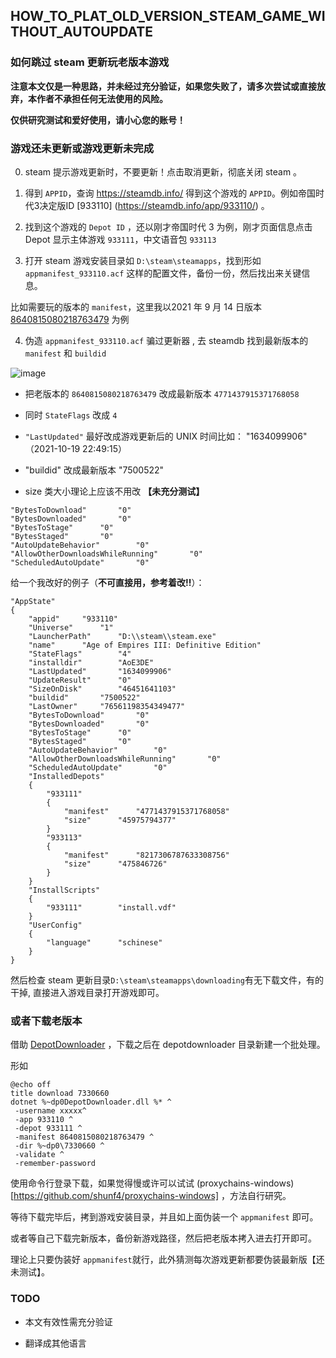 ## HOW_TO_PLAT_OLD_VERSION_STEAM_GAME_WITHOUT_AUTOUPDATE
### 如何跳过 steam 更新玩老版本游戏

**注意本文仅是一种思路，并未经过充分验证，如果您失败了，请多次尝试或直接放弃，本作者不承担任何无法使用的风险。**

**仅供研究测试和爱好使用，请小心您的账号！**

### 游戏还未更新或游戏更新未完成

0.  steam 提示游戏更新时，不要更新！点击取消更新，彻底关闭 steam 。

1.  得到 `APPID`，查询 https://steamdb.info/ 得到这个游戏的 `APPID`。例如帝国时代3决定版ID [933110] (https://steamdb.info/app/933110/) 。

2.  找到这个游戏的 `Depot ID` ，还以刚才帝国时代 3 为例，刚才页面信息点击 Depot 显示主体游戏 `933111`，中文语音包 `933113`

3.  打开 steam 游戏安装目录如 `D:\steam\steamapps`，找到形如 `appmanifest_933110.acf` 这样的配置文件，备份一份，然后找出来关键信息。

比如需要玩的版本的 `manifest`，这里我以2021 年 9 月 14 日版本 [8640815080218763479](https://steamdb.info/depot/933111/history/?changeid=M:8640815080218763479) 为例

4.  伪造 `appmanifest_933110.acf` 骗过更新器 , 去 steamdb 找到最新版本的 `manifest` 和 `buildid` 

![image](https://user-images.githubusercontent.com/21209416/137933796-2af13fab-8c75-4c9c-a9e5-64ed5bca1617.png)

- 把老版本的 `8640815080218763479` 改成最新版本 `4771437915371768058`

- 同时 `StateFlags`	 改成 	`4`

- `"LastUpdated"` 最好改成游戏更新后的 UNIX 时间比如：	"1634099906" （2021-10-19 22:49:15）

- "buildid"	 改成最新版本 "7500522"

- size 类大小理论上应该不用改 **【未充分测试】**

```
"BytesToDownload"		"0"
"BytesDownloaded"		"0"
"BytesToStage"		"0"
"BytesStaged"		"0"
"AutoUpdateBehavior"		"0"
"AllowOtherDownloadsWhileRunning"		"0"
"ScheduledAutoUpdate"		"0"
```

给一个我改好的例子（**不可直接用，参考着改!!**）：

```
"AppState"
{
	"appid"		"933110"
	"Universe"		"1"
	"LauncherPath"		"D:\\steam\\steam.exe"
	"name"		"Age of Empires III: Definitive Edition"
	"StateFlags"		"4"
	"installdir"		"AoE3DE"
	"LastUpdated"		"1634099906"
	"UpdateResult"		"0"
	"SizeOnDisk"		"46451641103"
	"buildid"		"7500522"
	"LastOwner"		"76561198354349477"
	"BytesToDownload"		"0"
	"BytesDownloaded"		"0"
	"BytesToStage"		"0"
	"BytesStaged"		"0"
	"AutoUpdateBehavior"		"0"
	"AllowOtherDownloadsWhileRunning"		"0"
	"ScheduledAutoUpdate"		"0"
	"InstalledDepots"
	{
		"933111"
		{
			"manifest"		"4771437915371768058"
			"size"		"45975794377"
		}
		"933113"
		{
			"manifest"		"8217306787633308756"
			"size"		"475846726"
		}
	}
	"InstallScripts"
	{
		"933111"		"install.vdf"
	}
	"UserConfig"
	{
		"language"		"schinese"
	}
}
```

然后检查 steam 更新目录`D:\steam\steamapps\downloading`有无下载文件，有的干掉, 直接进入游戏目录打开游戏即可。


### 或者下载老版本

借助 [DepotDownloader](https://github.com/SteamRE/DepotDownloader) ，下载之后在 depotdownloader 目录新建一个批处理。

形如


```
@echo off
title download 7330660
dotnet %~dp0DepotDownloader.dll %* ^
 -username xxxxx^
 -app 933110 ^
 -depot 933111 ^
 -manifest 8640815080218763479 ^
 -dir %~dp0\7330660 ^
 -validate ^
 -remember-password
```
使用命令行登录下载，如果觉得慢或许可以试试 (proxychains-windows)[https://github.com/shunf4/proxychains-windows] ，方法自行研究。

等待下载完毕后，拷到游戏安装目录，并且如上面伪装一个 `appmanifest` 即可。

或者等自己下载完新版本，备份新游戏路径，然后把老版本拷入进去打开即可。

理论上只要伪装好 `appmanifest`就行，此外猜测每次游戏更新都要伪装最新版【还未测试】。


### TODO

- 本文有效性需充分验证

- 翻译成其他语言
